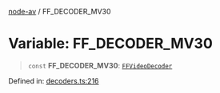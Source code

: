 [node-av](../globals.md) / FF\_DECODER\_MV30

# Variable: FF\_DECODER\_MV30

> `const` **FF\_DECODER\_MV30**: [`FFVideoDecoder`](../type-aliases/FFVideoDecoder.md)

Defined in: [decoders.ts:216](https://github.com/seydx/av/blob/f8631fc881b394300b1479f511d55cf1c370a87f/src/constants/decoders.ts#L216)
